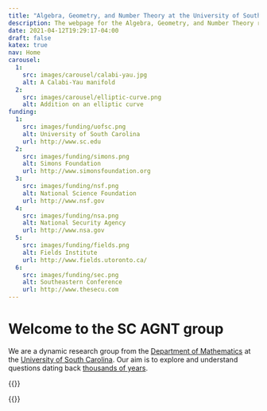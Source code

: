 ```yaml
---
title: "Algebra, Geometry, and Number Theory at the University of South Carolina"
description: The webpage for the Algebra, Geometry, and Number Theory research group at the University of South Carolina. 
date: 2021-04-12T19:29:17-04:00
draft: false
katex: true 
nav: Home
carousel:
  1: 
    src: images/carousel/calabi-yau.jpg
    alt: A Calabi-Yau manifold
  2: 
    src: images/carousel/elliptic-curve.png
    alt: Addition on an elliptic curve 
funding:
  1:
    src: images/funding/uofsc.png 
    alt: University of South Carolina
    url: http://www.sc.edu
  2: 
    src: images/funding/simons.png 
    alt: Simons Foundation
    url: http://www.simonsfoundation.org
  3:
    src: images/funding/nsf.png
    alt: National Science Foundation
    url: http://www.nsf.gov
  4: 
    src: images/funding/nsa.png 
    alt: National Security Agency
    url: http://www.nsa.gov
  5:
    src: images/funding/fields.png
    alt: Fields Institute
    url: http://www.fields.utoronto.ca/
  6:
    src: images/funding/sec.png
    alt: Southeastern Conference
    url: http://www.thesecu.com
---
```


# Welcome to the SC AGNT group

We are a dynamic research group from the [Department of Mathematics](http://www.math.sc.edu) at the [University of South Carolina](http://www.sc.edu). Our aim is to explore and understand questions dating back [thousands of years](https://math.berkeley.edu/~wodzicki/160.F05/HistIntr.pdf). <!--Find a better link here -->

{{<carousel>}} <!-- Carousel of images. To add images, include then in /static/images/carousel and add the location and alt text to the front matter. -->

<!-- Replace this description with something appropriate for the group

To this end, we develop novel spectroscopic-imaging scanning tunneling microscopy (SI-STM) tools to visualize the relevant quantum mechanical degrees of freedom. We want to be able to build the perfect instruments to answer the  scientific questions we deem most important (see [Research](research)).

We are located at Leiden University, the birthplace of superconductivity and home to Kamerlingh Onnes, Lorentz, Huygens, Einstein, de Sitter, and others (see e.g. [the wall of signatures from Ehrenfest lecturers](https://www.lorentz.leidenuniv.nl/history/colloquium/muur_heel.html)). We exchange ideas and work with our neighbors from [Quantum Matter & Optics](http://www.physics.leidenuniv.nl/qo-home), as well as with the colleagues from our [world-class theory section](https://www.lorentz.leidenuniv.nl).--> 

{{<funding>}} <!-- Funding acknowledgement -->

